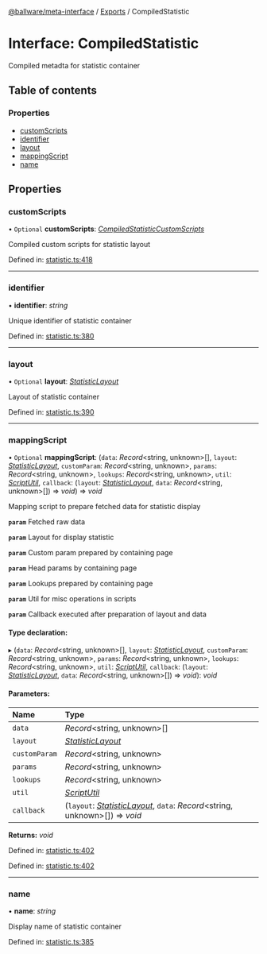 [@ballware/meta-interface](../README.md) / [Exports](../modules.md) / CompiledStatistic

# Interface: CompiledStatistic

Compiled metadta for statistic container

## Table of contents

### Properties

- [customScripts](compiledstatistic.md#customscripts)
- [identifier](compiledstatistic.md#identifier)
- [layout](compiledstatistic.md#layout)
- [mappingScript](compiledstatistic.md#mappingscript)
- [name](compiledstatistic.md#name)

## Properties

### customScripts

• `Optional` **customScripts**: [*CompiledStatisticCustomScripts*](compiledstatisticcustomscripts.md)

Compiled custom scripts for statistic layout

Defined in: [statistic.ts:418](https://github.com/ballware/ballware-client/blob/e25f4ba/packages/meta-interface/src/statistic.ts#L418)

___

### identifier

• **identifier**: *string*

Unique identifier of statistic container

Defined in: [statistic.ts:380](https://github.com/ballware/ballware-client/blob/e25f4ba/packages/meta-interface/src/statistic.ts#L380)

___

### layout

• `Optional` **layout**: [*StatisticLayout*](statisticlayout.md)

Layout of statistic container

Defined in: [statistic.ts:390](https://github.com/ballware/ballware-client/blob/e25f4ba/packages/meta-interface/src/statistic.ts#L390)

___

### mappingScript

• `Optional` **mappingScript**: (`data`: *Record*<string, unknown\>[], `layout`: [*StatisticLayout*](statisticlayout.md), `customParam`: *Record*<string, unknown\>, `params`: *Record*<string, unknown\>, `lookups`: *Record*<string, unknown\>, `util`: [*ScriptUtil*](scriptutil.md), `callback`: (`layout`: [*StatisticLayout*](statisticlayout.md), `data`: *Record*<string, unknown\>[]) => *void*) => *void*

Mapping script to prepare fetched data for statistic display

**`param`** Fetched raw data

**`param`** Layout for display statistic

**`param`** Custom param prepared by containing page

**`param`** Head params by containing page

**`param`** Lookups prepared by containing page

**`param`** Util for misc operations in scripts

**`param`** Callback executed after preparation of layout and data

#### Type declaration:

▸ (`data`: *Record*<string, unknown\>[], `layout`: [*StatisticLayout*](statisticlayout.md), `customParam`: *Record*<string, unknown\>, `params`: *Record*<string, unknown\>, `lookups`: *Record*<string, unknown\>, `util`: [*ScriptUtil*](scriptutil.md), `callback`: (`layout`: [*StatisticLayout*](statisticlayout.md), `data`: *Record*<string, unknown\>[]) => *void*): *void*

#### Parameters:

Name | Type |
:------ | :------ |
`data` | *Record*<string, unknown\>[] |
`layout` | [*StatisticLayout*](statisticlayout.md) |
`customParam` | *Record*<string, unknown\> |
`params` | *Record*<string, unknown\> |
`lookups` | *Record*<string, unknown\> |
`util` | [*ScriptUtil*](scriptutil.md) |
`callback` | (`layout`: [*StatisticLayout*](statisticlayout.md), `data`: *Record*<string, unknown\>[]) => *void* |

**Returns:** *void*

Defined in: [statistic.ts:402](https://github.com/ballware/ballware-client/blob/e25f4ba/packages/meta-interface/src/statistic.ts#L402)

Defined in: [statistic.ts:402](https://github.com/ballware/ballware-client/blob/e25f4ba/packages/meta-interface/src/statistic.ts#L402)

___

### name

• **name**: *string*

Display name of statistic container

Defined in: [statistic.ts:385](https://github.com/ballware/ballware-client/blob/e25f4ba/packages/meta-interface/src/statistic.ts#L385)
